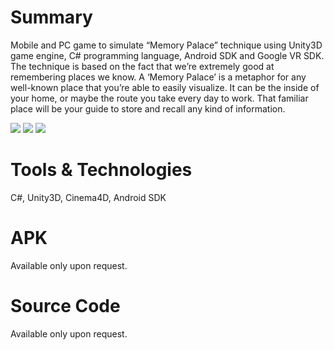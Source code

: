 # Summary
Mobile and PC game to simulate “Memory Palace” technique using Unity3D game engine, C# programming language, Android SDK and Google VR SDK. The technique is based on the fact that we’re extremely good at remembering places we know. A ‘Memory Palace’ is a metaphor for any well-known place that you’re able to easily visualize. It can be the inside of your home, or maybe the route you take every day to work. That familiar place will be your guide to store and recall any kind of information.

<img src = "https://s9.postimg.org/dj4km4b1b/image.png"/>
<img src = "https://image.ibb.co/fjhJL7/screener_1495735714405.png"/>
<img src = "https://image.ibb.co/iYdQ07/Screenshot_120.png"/>

# Tools & Technologies
C#, Unity3D, Cinema4D, Android SDK

# APK
Available only upon request.

# Source Code
Available only upon request.
